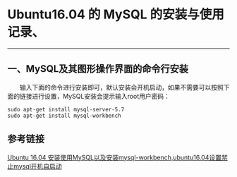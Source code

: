 # Ubuntu16.04 的 MySQL 的安装与使用记录、
***
## 一、MySQL及其图形操作界面的命令行安装
&ensp;&ensp;&ensp;&ensp;输入下面的命令进行安装即可，默认安装会开机启动，如果不需要可以按照下面的链接进行设置，MySQL安装会提示输入root用户密码：

```
sudo apt-get install mysql-server-5.7
sudo apt-get install mysql-workbench
```

## 参考链接
[ Ubuntu 16.04 安装使用MySQL以及安装mysql-workbench,ubuntu16.04设置禁止mysql开机自启动](http://blog.csdn.net/he582754810/article/details/53516158)
